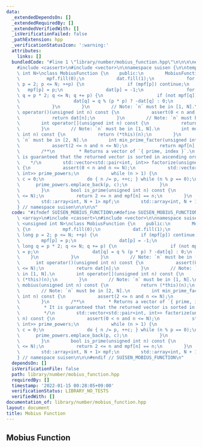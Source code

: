 ```yaml
---
data:
  _extendedDependsOn: []
  _extendedRequiredBy: []
  _extendedVerifiedWith: []
  _isVerificationFailed: false
  _pathExtension: hpp
  _verificationStatusIcon: ':warning:'
  attributes:
    links: []
  bundledCode: "#line 1 \"library/number/mobius_function.hpp\"\n\n\n\n#include <array>\n\
    #include <cassert>\n#include <vector>\n\nnamespace suisen {\n\ntemplate <unsigned\
    \ int N>\nclass MobiusFunction {\n    public:\n        MobiusFunction() {\n  \
    \          mpf.fill(0);\n            dat.fill(1);\n            for (long long\
    \ p = 2; p <= N; ++p) {\n                if (mpf[p]) continue;\n             \
    \   mpf[p] = p;\n                dat[p] = -1;\n                for (long long\
    \ q = p * 2; q <= N; q += p) {\n                    if (not mpf[q]) mpf[q] = p;\n\
    \                    dat[q] = q % (p * p) ? -dat[q] : 0;\n                }\n\
    \            }\n        }\n        // Note: `n` must be in [1, N].\n        int\
    \ operator()(unsigned int n) const {\n            assert(0 < n and n <= N);\n\
    \            return dat[n];\n        }\n        // Note: `n` must be in [1, N].\n\
    \        int operator[](unsigned int n) const {\n            return (*this)(n);\n\
    \        }\n        // Note: `n` must be in [1, N].\n        int mobius(unsigned\
    \ int n) const {\n            return (*this)(n);\n        }\n        // Note:\
    \ `n` must be in [2, N].\n        int min_prime_factor(unsigned int n) const {\n\
    \            assert(2 <= n and n <= N);\n            return mpf[n];\n        }\n\
    \        /**\n         * Returns a vector of `{ prime, index }`.\n         * It\
    \ is guaranteed that the returned vector is sorted in ascending order.\n     \
    \    */\n        std::vector<std::pair<int, int>> factorize(unsigned int n) const\
    \ {\n            assert(0 < n and n <= N);\n            std::vector<std::pair<int,\
    \ int>> prime_powers;\n            while (n > 1) {\n                int p = mpf[n],\
    \ c = 0;\n                do { n /= p, ++c; } while (n % p == 0);\n          \
    \      prime_powers.emplace_back(p, c);\n            }\n            return prime_powers;\n\
    \        }\n        bool is_prime(unsigned int n) const {\n            assert(n\
    \ <= N);\n            return 2 <= n and mpf[n] == n;\n        }\n    private:\n\
    \        std::array<int, N + 1> mpf;\n        std::array<int, N + 1> dat;\n};\n\
    } // namespace suisen\n\n\n\n"
  code: "#ifndef SUISEN_MOBIUS_FUNCTION\n#define SUISEN_MOBIUS_FUNCTION\n\n#include\
    \ <array>\n#include <cassert>\n#include <vector>\n\nnamespace suisen {\n\ntemplate\
    \ <unsigned int N>\nclass MobiusFunction {\n    public:\n        MobiusFunction()\
    \ {\n            mpf.fill(0);\n            dat.fill(1);\n            for (long\
    \ long p = 2; p <= N; ++p) {\n                if (mpf[p]) continue;\n        \
    \        mpf[p] = p;\n                dat[p] = -1;\n                for (long\
    \ long q = p * 2; q <= N; q += p) {\n                    if (not mpf[q]) mpf[q]\
    \ = p;\n                    dat[q] = q % (p * p) ? -dat[q] : 0;\n            \
    \    }\n            }\n        }\n        // Note: `n` must be in [1, N].\n  \
    \      int operator()(unsigned int n) const {\n            assert(0 < n and n\
    \ <= N);\n            return dat[n];\n        }\n        // Note: `n` must be\
    \ in [1, N].\n        int operator[](unsigned int n) const {\n            return\
    \ (*this)(n);\n        }\n        // Note: `n` must be in [1, N].\n        int\
    \ mobius(unsigned int n) const {\n            return (*this)(n);\n        }\n\
    \        // Note: `n` must be in [2, N].\n        int min_prime_factor(unsigned\
    \ int n) const {\n            assert(2 <= n and n <= N);\n            return mpf[n];\n\
    \        }\n        /**\n         * Returns a vector of `{ prime, index }`.\n\
    \         * It is guaranteed that the returned vector is sorted in ascending order.\n\
    \         */\n        std::vector<std::pair<int, int>> factorize(unsigned int\
    \ n) const {\n            assert(0 < n and n <= N);\n            std::vector<std::pair<int,\
    \ int>> prime_powers;\n            while (n > 1) {\n                int p = mpf[n],\
    \ c = 0;\n                do { n /= p, ++c; } while (n % p == 0);\n          \
    \      prime_powers.emplace_back(p, c);\n            }\n            return prime_powers;\n\
    \        }\n        bool is_prime(unsigned int n) const {\n            assert(n\
    \ <= N);\n            return 2 <= n and mpf[n] == n;\n        }\n    private:\n\
    \        std::array<int, N + 1> mpf;\n        std::array<int, N + 1> dat;\n};\n\
    } // namespace suisen\n\n\n#endif // SUISEN_MOBIUS_FUNCTION\n"
  dependsOn: []
  isVerificationFile: false
  path: library/number/mobius_function.hpp
  requiredBy: []
  timestamp: '2022-01-15 00:28:05+09:00'
  verificationStatus: LIBRARY_NO_TESTS
  verifiedWith: []
documentation_of: library/number/mobius_function.hpp
layout: document
title: Mobius Function
---
```

## Mobius Function